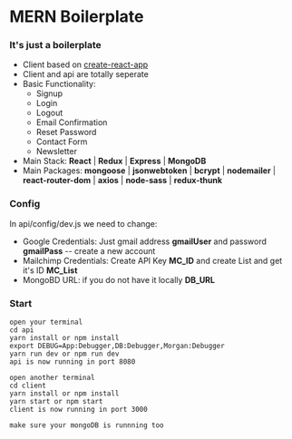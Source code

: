 # MERN Boilerplate

### It's just a boilerplate

  * Client based on [create-react-app](https://github.com/facebook/create-react-app)
  * Client and api are totally seperate 
  * Basic Functionality:
      * Signup
      * Login 
      * Logout
      * Email Confirmation 
      * Reset Password
      * Contact Form
      * Newsletter
   * Main Stack: __React__ | __Redux__ | __Express__ | __MongoDB__
   * Main Packages: **mongoose** | **jsonwebtoken** | **bcrypt** | **nodemailer** | **react-router-dom** | **axios** | **node-sass** | **redux-thunk**
  
### Config 

In api/config/dev.js we need to change:
  * Google Credentials: Just gmail address **gmailUser** and password **gmailPass** -- create a new account 
  * Mailchimp Credentials: Create API Key **MC_ID**  and create List and get it's ID  **MC_List**
  * MongoBD URL: if you do not have it locally  **DB_URL**

### Start 
    open your terminal
    cd api 
    yarn install or npm install
    export DEBUG=App:Debugger,DB:Debugger,Morgan:Debugger
    yarn run dev or npm run dev
    api is now running in port 8080

    open another terminal
    cd client 
    yarn install or npm install 
    yarn start or npm start
    client is now running in port 3000
    
    make sure your mongoDB is runnning too 
  

